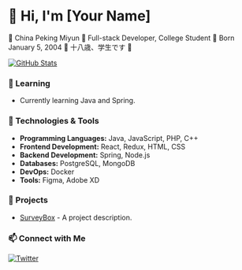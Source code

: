 # 👋 Hi, I'm [Your Name]

🏰 China Peking Miyun
📕 Full-stack Developer, College Student
🎉 Born January 5, 2004
🍥 十八歳、学生です 🍥

[![GitHub Stats](https://github-readme-stats.vercel.app/api?username=LHai-dev&count_private=true&show_icons=true&theme=dark)](https://github.com/LHai-dev)

### 🌱 Learning
- Currently learning Java and Spring.

### 🔧 Technologies & Tools
- **Programming Languages:** Java, JavaScript, PHP, C++
- **Frontend Development:** React, Redux, HTML, CSS
- **Backend Development:** Spring, Node.js
- **Databases:** PostgreSQL, MongoDB
- **DevOps:** Docker
- **Tools:** Figma, Adobe XD

### 🚀 Projects
- [SurveyBox](https://surveybox.istad.co) - A project description.

### 📫 Connect with Me
[![Twitter](https://img.shields.io/twitter/follow/limhai172?logo=twitter)](https://twitter.com/limhai172)

